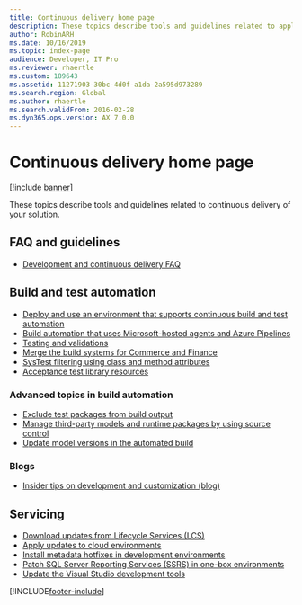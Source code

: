 ```yaml
---
title: Continuous delivery home page
description: These topics describe tools and guidelines related to application lifecycle management and continuous delivery of your solution.
author: RobinARH
ms.date: 10/16/2019
ms.topic: index-page
audience: Developer, IT Pro
ms.reviewer: rhaertle
ms.custom: 189643
ms.assetid: 11271903-30bc-4d0f-a1da-2a595d973289
ms.search.region: Global
ms.author: rhaertle
ms.search.validFrom: 2016-02-28
ms.dyn365.ops.version: AX 7.0.0
---
```


# Continuous delivery home page

[!include [banner](../includes/banner.md)]

These topics describe tools and guidelines related to continuous delivery of your solution.

FAQ and guidelines
------------------

- [Development and continuous delivery FAQ](continuous-delivery-faq.md)

## Build and test automation
- [Deploy and use an environment that supports continuous build and test automation](../perf-test/continuous-build-test-automation.md)
- [Build automation that uses Microsoft-hosted agents and Azure Pipelines](hosted-build-automation.md)
- [Testing and validations](../perf-test/testing-validation.md)
- [Merge the build systems for Commerce and Finance](../../../retail/dev-itpro/retail-sdk/integrate-retail-sdk-continuous-build.md)
- [SysTest filtering using class and method attributes](../perf-test/systest-filtering.md)
- [Acceptance test library resources](../perf-test/acceptance-test-library.md)

### Advanced topics in build automation
- [Exclude test packages from build output](exclude-test-packages.md)
- [Manage third-party models and runtime packages by using source control](manage-runtime-packages.md)
- [Update model versions in the automated build](version-models-build.md)

### Blogs

- [Insider tips on development and customization (blog)](https://community.dynamics.com/365/financeandoperations/b/newdynamicsax)

## Servicing
- [Download updates from Lifecycle Services (LCS)](../migration-upgrade/download-hotfix-lcs.md)
- [Apply updates to cloud environments](../deployment/apply-deployable-package-system.md)
- [Install metadata hotfixes in development environments](../migration-upgrade/install-metadata-hotfix-package.md)
- [Patch SQL Server Reporting Services (SSRS) in one-box environments](../migration-upgrade/patch-reporting-service-environment.md)
- [Update the Visual Studio development tools](update-development-tools.md)


[!INCLUDE[footer-include](../../../includes/footer-banner.md)]